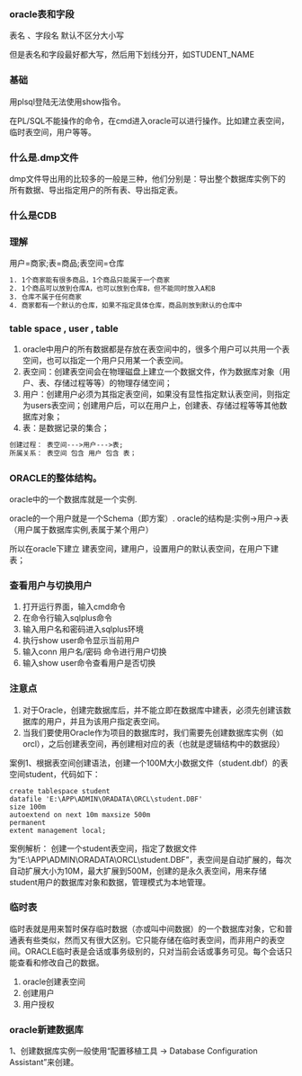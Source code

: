 
### oracle表和字段

表名 、字段名 默认不区分大小写

但是表名和字段最好都大写，然后用下划线分开，如STUDENT_NAME

### 基础

用plsql登陆无法使用show指令。

在PL/SQL不能操作的命令，在cmd进入oracle可以进行操作。比如建立表空间，临时表空间，用户等等。

### 什么是.dmp文件

dmp文件导出用的比较多的一般是三种，他们分别是：导出整个数据库实例下的所有数据、导出指定用户的所有表、导出指定表。

### 什么是CDB

### 理解

用户=商家;表=商品;表空间=仓库

```txt
1. 1个商家能有很多商品，1个商品只能属于一个商家
2. 1个商品可以放到仓库A，也可以放到仓库B，但不能同时放入A和B
3. 仓库不属于任何商家
4. 商家都有一个默认的仓库，如果不指定具体仓库，商品则放到默认的仓库中
```
### table space , user , table

1. oracle中用户的所有数据都是存放在表空间中的，很多个用户可以共用一个表空间，也可以指定一个用户只用某一个表空间。
2. 表空间：创建表空间会在物理磁盘上建立一个数据文件，作为数据库对象（用户、表、存储过程等等）的物理存储空间；
3. 用户：创建用户必须为其指定表空间，如果没有显性指定默认表空间，则指定为users表空间；创建用户后，可以在用户上，创建表、存储过程等等其他数据库对象；
4. 表：是数据记录的集合；
```txt
创建过程： 表空间--->用户--->表;
所属关系： 表空间 包含 用户 包含 表；
```

### ORACLE的整体结构。

oracle中的一个数据库就是一个实例.

oracle的一个用户就是一个Schema（即方案）.
oracle的结构是:实例->用户->表（用户属于数据库实例,表属于某个用户）

所以在oracle下建立 建表空间，建用户，设置用户的默认表空间，在用户下建表；

### 查看用户与切换用户

1. 打开运行界面，输入cmd命令
2. 在命令行输入sqlplus命令
3. 输入用户名和密码进入sqlplus环境
4. 执行show user命令显示当前用户
5. 输入conn 用户名/密码 命令进行用户切换
6. 输入show user命令查看用户是否切换

### 注意点

1. 对于Oracle，创建完数据库后，并不能立即在数据库中建表，必须先创建该数据库的用户，并且为该用户指定表空间。
2. 当我们要使用Oracle作为项目的数据库时，我们需要先创建数据库实例（如orcl），之后创建表空间，再创建相对应的表（也就是逻辑结构中的数据段）

案例1、根据表空间创建语法，创建一个100M大小数据文件（student.dbf）的表空间student，代码如下：
```text
create tablespace student
datafile 'E:\APP\ADMIN\ORADATA\ORCL\student.DBF'
size 100m
autoextend on next 10m maxsize 500m
permanent
extent management local;
```
案例解析：
创建一个student表空间，指定了数据文件为“E:\APP\ADMIN\ORADATA\ORCL\student.DBF”，表空间是自动扩展的，每次自动扩展大小为10M，最大扩展到500M，创建的是永久表空间，用来存储student用户的数据库对象和数据，管理模式为本地管理。


### 临时表

临时表就是用来暂时保存临时数据（亦或叫中间数据）的一个数据库对象，它和普通表有些类似，然而又有很大区别。它只能存储在临时表空间，而非用户的表空间。ORACLE临时表是会话或事务级别的，只对当前会话或事务可见。每个会话只能查看和修改自己的数据。

1. oracle创建表空间
2. 创建用户
3. 用户授权

### oracle新建数据库

1、创建数据库实例一般使用“配置移植工具 -> Database Configuration Assistant”来创建。
